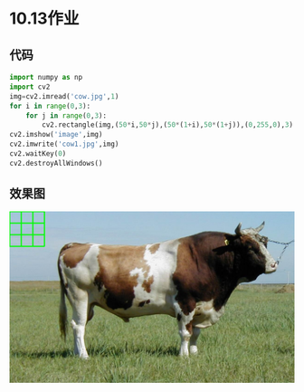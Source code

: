 # 10.13作业
## 代码
```python
import numpy as np
import cv2
img=cv2.imread('cow.jpg',1)
for i in range(0,3):
    for j in range(0,3):
        cv2.rectangle(img,(50*i,50*j),(50*(1+i),50*(1+j)),(0,255,0),3)
cv2.imshow('image',img)
cv2.imwrite('cow1.jpg',img)
cv2.waitKey(0)
cv2.destroyAllWindows()
```
## 效果图
![ssdf](https://github.com/ophwsjtu18/ohw21f/blob/main/wsj/10.13/cow1.jpg)
